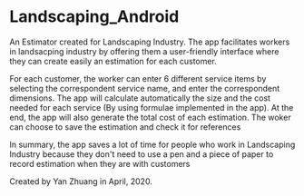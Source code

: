 # Landscaping_Android

An Estimator created for Landscaping Industry. The app facilitates workers in landsacping industry by offering them a 
user-friendly interface where they can create easily an estimation for each customer.

For each customer, the worker can enter 6 different service items by selecting the correspondent service name, and enter the
correspondent dimensions. The app will calculate automatically the size and the cost needed for each service (By using formulae
implemented in the app). At the end, the app will also generate the total cost of each estimation. The woker can choose to save
the estimation and check it for references

In summary, the app saves a lot of time for people who work in Landscaping Industry because they don't need to use a pen and a 
piece of paper to record estimation when they are with customers

Created by Yan Zhuang in April, 2020.
